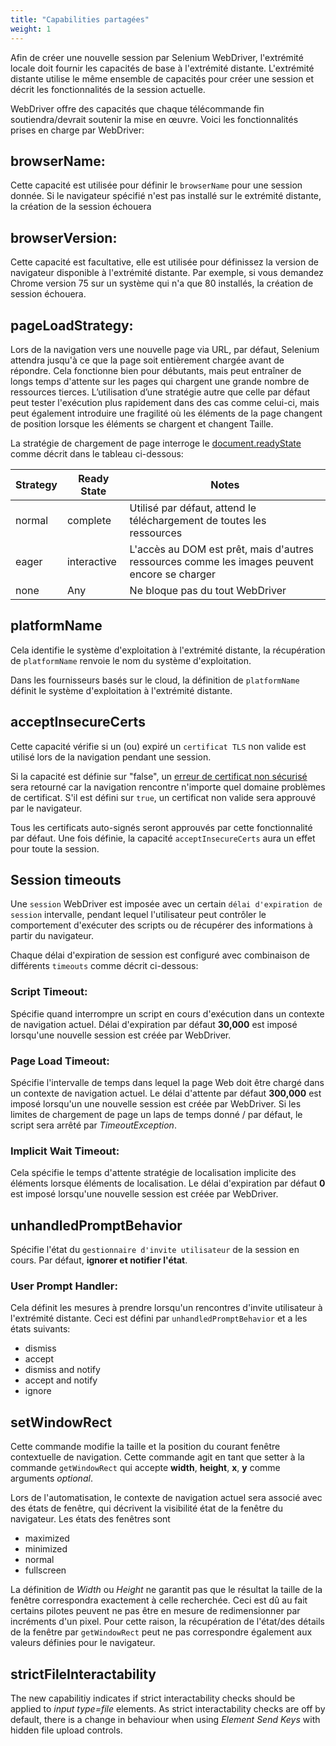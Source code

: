 ```yaml
---
title: "Capabilities partagées"
weight: 1
---
```


Afin de créer une nouvelle session par 
Selenium WebDriver, l'extrémité locale doit fournir 
les capacités de base à l'extrémité distante. L'extrémité 
distante utilise le même ensemble de capacités pour
créer une session et décrit les fonctionnalités 
de la session actuelle. 

WebDriver offre des capacités que chaque télécommande
fin soutiendra/devrait soutenir la mise en œuvre.
Voici les fonctionnalités prises en charge par WebDriver:

## browserName:

Cette capacité est utilisée pour définir 
le `browserName` pour une session donnée.
Si le navigateur spécifié n'est pas installé sur le
extrémité distante, la création de la session échouera

## browserVersion: 

Cette capacité est facultative, elle est utilisée pour
définissez la version de navigateur disponible à l'extrémité distante.
Par exemple, si vous demandez Chrome version 75 sur un système qui
n'a que 80 installés, la création de session échouera.

## pageLoadStrategy:

Lors de la navigation vers une nouvelle page via URL, 
par défaut, Selenium attendra jusqu'à ce que la 
page soit entièrement chargée avant de répondre. 
Cela fonctionne bien pour débutants, mais peut entraîner 
de longs temps d'attente sur les pages qui chargent une grande
nombre de ressources tierces. L’utilisation d’une 
stratégie autre que celle par défaut peut
tester l'exécution plus rapidement dans des cas 
comme celui-ci, mais peut également introduire une fragilité
où les éléments de la page changent de position 
lorsque les éléments se chargent et changent Taille.

La stratégie de chargement de page interroge le
[document.readyState](//developer.mozilla.org/fr/docs/Web/API/Document/readyState)
comme décrit dans le tableau ci-dessous:

| Strategy | Ready State | Notes |
| -------- | ----------- | ----- |
| normal | complete | Utilisé par défaut, attend le téléchargement de toutes les ressources |
| eager | interactive | L'accès au DOM est prêt, mais d'autres ressources comme les images peuvent encore se charger |
| none | Any | Ne bloque pas du tout WebDriver |

## platformName

Cela identifie le système d'exploitation à 
l'extrémité distante, la récupération de 
`platformName` renvoie le nom du système d'exploitation.

Dans les fournisseurs basés sur le cloud,
la définition de `platformName` définit 
le système d'exploitation à l'extrémité distante.

## acceptInsecureCerts

Cette capacité vérifie si un (ou) expiré
un `certificat TLS` non valide est 
utilisé lors de la navigation
pendant une session.

Si la capacité est définie sur "false", un
[erreur de certificat non sécurisé](//developer.mozilla.org/fr/docs/Web/WebDriver/Errors/InsecureCertificate)
sera retourné car la navigation rencontre n'importe quel domaine
problèmes de certificat. S'il est défini sur 
`true`, un certificat non valide sera
approuvé par le navigateur.

Tous les certificats auto-signés seront approuvés 
par cette fonctionnalité par défaut.
Une fois définie, la capacité `acceptInsecureCerts` aura un
effet pour toute la session.

## Session timeouts

Une `session` WebDriver est imposée avec un 
certain `délai d'expiration de session`
intervalle, pendant lequel l'utilisateur 
peut contrôler le comportement d'exécuter des 
scripts ou de récupérer des informations à partir du navigateur.

Chaque délai d'expiration de session est configuré avec
combinaison de différents `timeouts` comme décrit ci-dessous:

### Script Timeout:

Spécifie quand interrompre un script en cours 
d'exécution dans un contexte de navigation actuel. 
Délai d'expiration par défaut **30,000**
est imposé lorsqu'une nouvelle session 
est créée par WebDriver.

### Page Load Timeout:

Spécifie l'intervalle de temps dans lequel la page Web
doit être chargé dans un contexte de navigation actuel.
Le délai d'attente par défaut **300,000** est imposé lorsqu'un
une nouvelle session est créée par WebDriver. 
Si les limites de chargement de page un 
laps de temps donné / par défaut, le script sera arrêté par
_TimeoutException_.

### Implicit Wait Timeout:

Cela spécifie le temps d'attente
stratégie de localisation implicite des éléments lorsque
éléments de localisation. Le délai d'expiration par défaut **0**
est imposé lorsqu'une nouvelle session est créée par WebDriver.

## unhandledPromptBehavior

Spécifie l'état du `gestionnaire d'invite utilisateur` 
de la session en cours.
Par défaut, **ignorer et notifier l'état**.

### User Prompt Handler:

Cela définit les mesures à prendre lorsqu'un
rencontres d'invite utilisateur à l'extrémité 
distante. Ceci est défini par
`unhandledPromptBehavior` et a les états suivants:

* dismiss
* accept
* dismiss and notify
* accept and notify
* ignore

## setWindowRect

Cette commande modifie la taille et la 
position du courant fenêtre contextuelle de 
navigation. Cette commande agit en tant que setter
à la commande `getWindowRect` qui accepte **width**, **height**,
**x**, **y** comme arguments _optional_.

Lors de l'automatisation, le contexte de navigation actuel sera associé
avec des états de fenêtre, qui décrivent la visibilité
état de la fenêtre du navigateur. Les états des fenêtres sont

* maximized
* minimized
* normal
* fullscreen

La définition de _Width_ ou _Height_ ne garantit 
pas que le résultat la taille de la fenêtre correspondra 
exactement à celle recherchée. Ceci est dû au fait
certains pilotes peuvent ne pas être en mesure de 
redimensionner par incréments d'un pixel.
Pour cette raison, la récupération de l'état/des 
détails de la fenêtre par `getWindowRect`
peut ne pas correspondre également aux 
valeurs définies pour le navigateur.

## strictFileInteractability

The new capabilitiy indicates if strict interactability checks 
should be applied to _input type=file_ elements. As strict interactability 
checks are off by default, there is a change in behaviour 
when using _Element Send Keys_ with hidden file upload controls.